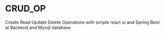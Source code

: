 # CRUD_OP
Create Read Update Delete Operations with simple react ui and Spring Boot at Backend and Mysql database
